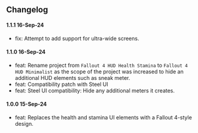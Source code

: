 ## Changelog

#### 1.1.1 16-Sep-24
- fix: Attempt to add support for ultra-wide screens.

#### 1.1.0 16-Sep-24
- feat: Rename project from `Fallout 4 HUD Health Stamina` to `Fallout 4 HUD Minimalist` as the scope of the project was increased to hide an additional HUD elements such as sneak meter.
- feat: Compatibility patch with Steel UI
- feat: Steel UI compatibility: Hide any additional meters it creates.

#### 1.0.0 15-Sep-24

- feat: Replaces the health and stamina UI elements with a Fallout 4-style design.